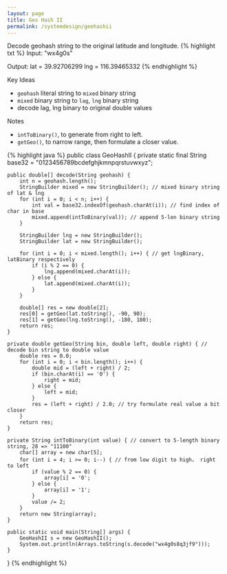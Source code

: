 ```yaml
---
layout: page
title: Geo Hash II
permalink: /systemdesign/geohashii
---
```

Decode geohash string to the original latitude and longitude.
{% highlight txt %}
Input:
"wx4g0s"

Output: 
lat = 39.92706299
lng = 116.39465332
{% endhighlight %} 

Key Ideas
- `geohash` literal string to `mixed` binary string
- `mixed` binary string to `lag`, `lng` binary string
- decode lag, lng binary to original double values

Notes  
- `intToBinary()`, to generate from right to left.  
- `getGeo()`, to narrow range, then formulate a closer value.  

{% highlight java %}
public class GeoHashII {
    private static final String base32 = "0123456789bcdefghjkmnpqrstuvwxyz";

    public double[] decode(String geohash) {
        int n = geohash.length();
        StringBuilder mixed = new StringBuilder(); // mixed binary string of lat & lng
        for (int i = 0; i < n; i++) {
            int val = base32.indexOf(geohash.charAt(i)); // find index of char in base
            mixed.append(intToBinary(val)); // append 5-len binary string
        }

        StringBuilder lng = new StringBuilder();
        StringBuilder lat = new StringBuilder();

        for (int i = 0; i < mixed.length(); i++) { // get lngBinary, latBinary respectively
            if (i % 2 == 0) {
                lng.append(mixed.charAt(i));
            } else {
                lat.append(mixed.charAt(i));
            }
        }

        double[] res = new double[2];
        res[0] = getGeo(lat.toString(), -90, 90);
        res[1] = getGeo(lng.toString(), -180, 180);
        return res;
    }

    private double getGeo(String bin, double left, double right) { // decode bin string to double value
        double res = 0.0;
        for (int i = 0; i < bin.length(); i++) {
            double mid = (left + right) / 2;
            if (bin.charAt(i) == '0') {
                right = mid;
            } else {
                left = mid;
            }
            res = (left + right) / 2.0; // try formulate real value a bit closer
        }
        return res;
    }

    private String intToBinary(int value) { // convert to 5-length binary string, 28 => "11100"
        char[] array = new char[5];
        for (int i = 4; i >= 0; i--) { // from low digit to high， right to left
            if (value % 2 == 0) {
                array[i] = '0';
            } else {
                array[i] = '1';
            }
            value /= 2;
        }
        return new String(array);
    }

    public static void main(String[] args) {
        GeoHashII s = new GeoHashII();
        System.out.println(Arrays.toString(s.decode("wx4g0s8q3jf9")));
    }
}
{% endhighlight %}